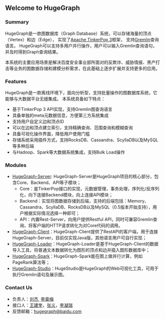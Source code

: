 ## Welcome to HugeGraph

### Summary

HugeGraph是一款图数据库（Graph Database）系统，可以存储海量的顶点（Vertex）和边（Edge），
实现了[Apache TinkerPop 3](https://tinkerpop.apache.org)框架，
支持[Gremlin](https://tinkerpop.apache.org/gremlin.html)查询语言。
HugeGraph可以支持多用户并行操作，用户可以输入Gremlin查询语句，并及时得到Graph查询结果。

本系统的主要应用场景是解决百度安全事业部所面对的反欺诈、威胁情报、黑产打击等业务的图数据存储和建模分析需求，在此基础上逐步扩展并支持更多的应用。

### Features

HugeGraph是一款离线环境下，面向分析型，支持批量操作的图数据库系统，它能够与大数据平台无缝集成。
本系统具备如下特点：  

- 基于TinkerPop 3 API实现，支持Gremlin图查询语言 
- 具备单独的meta元数据信息，方便第三方系统集成  
- 支持用户自定义边和顶点ID  
- 可以在边和顶点建立索引，支持精确查询、范围查询和模糊查询  
- 具备可视化操作界面，降低用户使用门槛  
- 存储系统采用插件方式，支持RocksDB、Cassandra、ScyllaDB以及MySQL等多种后端  
- 与Hadoop、Spark等大数据系统集成，支持Bulk Load操作  

### Modules

- [HugeGraph-Server](./quickstart/hugeserver.md): HugeGraph-Server是HugeGraph项目的核心部分，包含Core、Backend、API等子模块；
  - Core：是TinkerPop接口的实现，元数据管理，事务处理，序列化/反序列化，向下连接Backend模块，向上连接API模块；
  - Backend：实现将图数据存储到后端，支持的后端包括：Memory、Cassandra、ScyllaDB、RocksDB以及MySQL（0.5版本开始支持），用户根据实际情况选择一种即可；
  - API：内置Rest-Server，向用户提供Restful API，同时可兼容Gremlin查询，将客户端的HTTP请求转化为对Core代码的调用。
- [HugeGraph-Client](./quickstart/hugeclient.md)：HugeGraph-Client提供了RestAPI的客户端，用于连接HugeGraph-Server，目前仅实现Java版，其他语言用户可自行实现；
- [HugeGraph-Loader](./quickstart/hugeloader.md)：HugeGraph-Loader是基于HugeGraph-Client的数据导入工具，将普通文本数据转化为图形的顶点和边并插入图形数据库中；
- [HugeGraph-Spark](./quickstart/hugespark.md)：HugeGraph-Spark能在图上做并行计算，例如PageRank算法等；
- [HugeGraph-Studio](./quickstart/hugestudio.md)：HugeStudio是HugeGraph的Web可视化工具，可用于执行Gremlin语句及展示图。

### Contact Us

- 负责人：[刘杰](mailto:liujie23@baidu.com), [李章梅](mailto:lizhangmei@baidu.com)
- 接口人：[王建奎](mailto:wangjiankui@baidu.com)，[张义](mailto:zhangyi51@baidu.com)，[李凝瑞](liningrui@baidu.com)
- 反馈邮箱：[hugegraph@baidu.com](mailto:hugegraph@baidu.com)